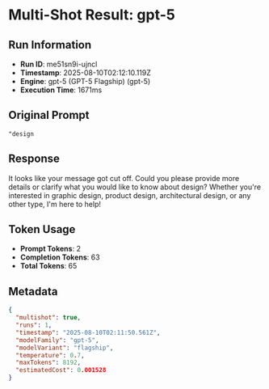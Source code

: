 # Multi-Shot Result: gpt-5

## Run Information
- **Run ID**: me51sn9i-ujncl
- **Timestamp**: 2025-08-10T02:12:10.119Z
- **Engine**: gpt-5 (GPT-5 Flagship) (gpt-5)
- **Execution Time**: 1671ms

## Original Prompt
```
"design
```

## Response
It looks like your message got cut off. Could you please provide more details or clarify what you would like to know about design? Whether you're interested in graphic design, product design, architectural design, or any other type, I'm here to help!


## Token Usage
- **Prompt Tokens**: 2
- **Completion Tokens**: 63
- **Total Tokens**: 65


## Metadata
```json
{
  "multishot": true,
  "runs": 1,
  "timestamp": "2025-08-10T02:11:50.561Z",
  "modelFamily": "gpt-5",
  "modelVariant": "flagship",
  "temperature": 0.7,
  "maxTokens": 8192,
  "estimatedCost": 0.001528
}
```
